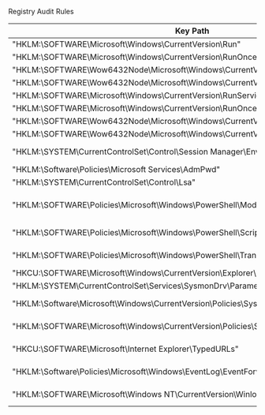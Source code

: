 Registry Audit Rules

| Key Path | Rights | Details |
|----------|--------|---------|
| "HKLM:\SOFTWARE\Microsoft\Windows\CurrentVersion\Run" | QueryValues | [Autoruns](autoruns.md) |
| "HKLM:\SOFTWARE\Microsoft\Windows\CurrentVersion\RunOnce" | QueryValues | [Autoruns](autoruns.md) |
| "HKLM:\SOFTWARE\Wow6432Node\Microsoft\Windows\CurrentVersion\Run" | QueryValues | [Autoruns](autoruns.md) |
| "HKLM:\SOFTWARE\Wow6432Node\Microsoft\Windows\CurrentVersion\RunOnce" | QueryValues | [Autoruns](autoruns.md) |
| "HKLM:\SOFTWARE\Microsoft\Windows\CurrentVersion\RunService" | QueryValues | [Autoruns](autoruns.md) |
| "HKLM:\SOFTWARE\Microsoft\Windows\CurrentVersion\RunOnceService" | QueryValues | [Autoruns](autoruns.md) |
| "HKLM:\SOFTWARE\Wow6432Node\Microsoft\Windows\CurrentVersion\RunService" | QueryValues | [Autoruns](autoruns.md) |
| "HKLM:\SOFTWARE\Wow6432Node\Microsoft\Windows\CurrentVersion\RunOnceService" | QueryValues | [Autoruns](autoruns.md) |
| "HKLM:\SYSTEM\CurrentControlSet\Control\Session Manager\Environment" | QueryValues | [Environment Variables](environment_variables.md) |
| "HKLM:\Software\Policies\Microsoft Services\AdmPwd" | QueryValues | [LAPS](laps.md) |
| "HKLM:\SYSTEM\CurrentControlSet\Control\Lsa" | QueryValues | [LSA](lsa.md) |
| "HKLM:\SOFTWARE\Policies\Microsoft\Windows\PowerShell\ModuleLogging" | QueryValues | [PowerShell Module Logging](powershell_module_logging.md) |
| "HKLM:\SOFTWARE\Policies\Microsoft\Windows\PowerShell\ScriptBlockLogging" | QueryValues | [PowerShell Scriptblock](powershell_scriptblock.md) |
| "HKLM:\SOFTWARE\Policies\Microsoft\Windows\PowerShell\Transcription" | QueryValues | [PowerShell Transcript](powershell_transcript.md) |
| "HKCU:\SOFTWARE\Microsoft\Windows\CurrentVersion\Explorer\RunMRU" | QueryValues | [RunMRU](runmru.md) |
| "HKLM:\SYSTEM\CurrentControlSet\Services\SysmonDrv\Parameters" | QueryValues | [Sysmon](sysmon.md) |
| "HKLM:\Software\Microsoft\Windows\CurrentVersion\Policies\System\Audit" | QueryValues | [System Audit](system_audit.md) |
| "HKLM:\SOFTWARE\Microsoft\Windows\CurrentVersion\Policies\System" | QueryValues | [PowerShell Engine](system_policies.md) |
| "HKCU:\SOFTWARE\Microsoft\Internet Explorer\TypedURLs" | QueryValues | [PowerShell Engine](typed_urls.md) |
| "HKLM:\Software\Policies\Microsoft\Windows\EventLog\EventForwarding\SubscriptionManager" | QueryValues | [PowerShell Engine](wef_subscription_maager.md) |
| "HKLM:\SOFTWARE\Microsoft\Windows NT\CurrentVersion\Winlogon" | QueryValues | [PowerShell Engine](winlogon.md) |